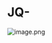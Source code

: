 # JQ-
![image.png](http://upload-images.jianshu.io/upload_images/1358091-a27728ba981f035f.png?imageMogr2/auto-orient/strip%7CimageView2/2/w/1240)
